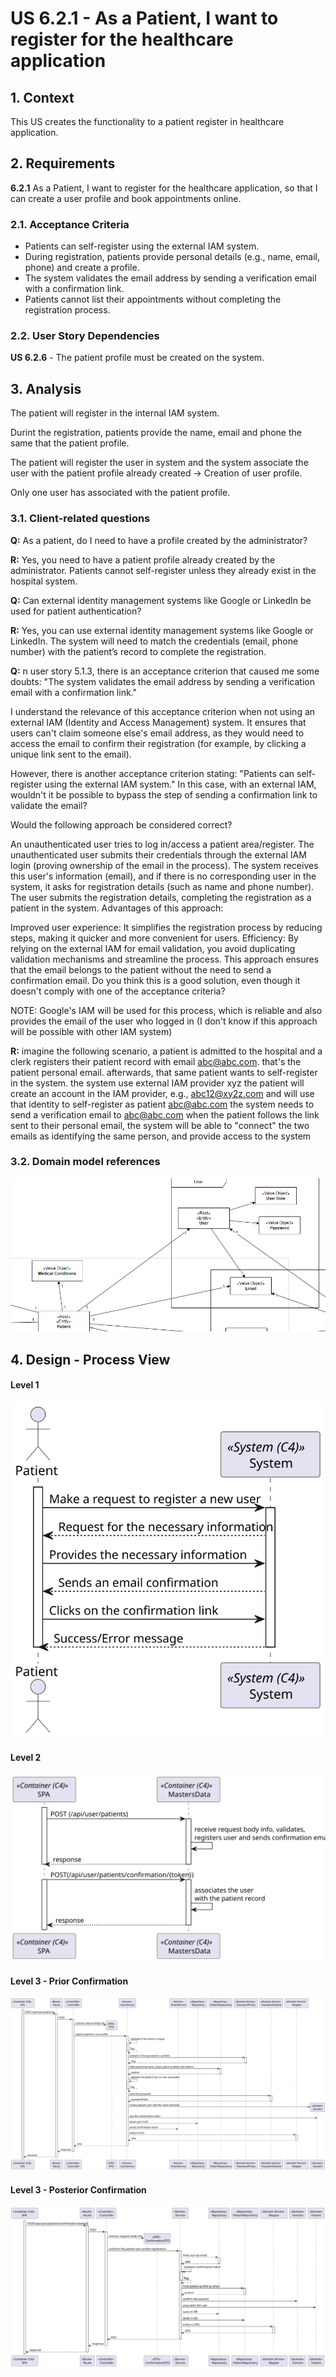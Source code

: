 # US 6.2.1 - As a Patient, I want to register for the healthcare application

## 1. Context

This US creates the functionality to a patient register in healthcare application.

## 2. Requirements

**6.2.1** As a Patient, I want to register for the healthcare application, so that I can create a user profile and book appointments online.

### 2.1. Acceptance Criteria

- Patients can self-register using the external IAM system.
- During registration, patients provide personal details (e.g., name, email, phone) and create a profile.
- The system validates the email address by sending a verification email with a confirmation link.
- Patients cannot list their appointments without completing the registration process.

### 2.2. User Story Dependencies

**US 6.2.6** - The patient profile must be created on the system.

## 3. Analysis

The patient will register in the internal IAM system.

Durint the registration, patients provide the name, email and phone the same that the patient profile.

The patient will register the user in system and the system associate the user with the patient profile already created -> Creation of user profile.

Only one user has associated with the patient profile.

### 3.1. Client-related questions

**Q:** As a patient, do I need to have a profile created by the administrator?

**R:** Yes, you need to have a patient profile already created by the administrator. Patients cannot self-register unless they already exist in the hospital system.

**Q:** Can external identity management systems like Google or LinkedIn be used for patient authentication?

**R:** Yes, you can use external identity management systems like Google or LinkedIn. The system will need to match the credentials (email, phone number) with the patient’s record to complete the registration.

**Q:** n user story 5.1.3, there is an acceptance criterion that caused me some doubts: "The system validates the email address by sending a verification email with a confirmation link."

I understand the relevance of this acceptance criterion when not using an external IAM (Identity and Access Management) system. It ensures that users can't claim someone else's email address, as they would need to access the email to confirm their registration (for example, by clicking a unique link sent to the email).

However, there is another acceptance criterion stating: "Patients can self-register using the external IAM system." In this case, with an external IAM, wouldn't it be possible to bypass the step of sending a confirmation link to validate the email?

Would the following approach be considered correct?

An unauthenticated user tries to log in/access a patient area/register.
The unauthenticated user submits their credentials through the external IAM login (proving ownership of the email in the process).
The system receives this user's information (email), and if there is no corresponding user in the system, it asks for registration details (such as name and phone number).
The user submits the registration details, completing the registration as a patient in the system.
Advantages of this approach:

Improved user experience: It simplifies the registration process by reducing steps, making it quicker and more convenient for users.
Efficiency: By relying on the external IAM for email validation, you avoid duplicating validation mechanisms and streamline the process.
This approach ensures that the email belongs to the patient without the need to send a confirmation email. Do you think this is a good solution, even though it doesn't comply with one of the acceptance criteria?

NOTE: Google's IAM will be used for this process, which is reliable and also provides the email of the user who logged in (I don't know if this approach will be possible with other IAM system)

**R:** imagine the following scenario,
a patient is admitted to the hospital and a clerk registers their patient record with email abc@abc.com. that's the patient personal email.
afterwards, that same patient wants to self-register in the system.
the system use external IAM provider xyz
the patient will create an account in the IAM provider, e.g., abc12@xy2z.com and will use that identity to self-register as patient abc@abc.com
the system needs to send a verification email to abc@abc.com
when the patient follows the link sent to their personal email, the system will be able to "connect" the two emails as identifying the same person, and provide access to the system

### 3.2. Domain model references

![DM](DM/DM.png)

## 4. Design - Process View

 #### Level 1
 ![Process View - Level 1](L1/Process_View.svg)

 #### Level 2
 ![Process View - Level 2](L2/Process_View.svg)

 #### Level 3 - Prior Confirmation
 ![Process View - Level 3](L3/Process_View_Prior_Confirmation.svg)

 #### Level 3 - Posterior Confirmation
 ![Process View - Level 3](L3/Process_View_Posterior_Confirmation.svg)